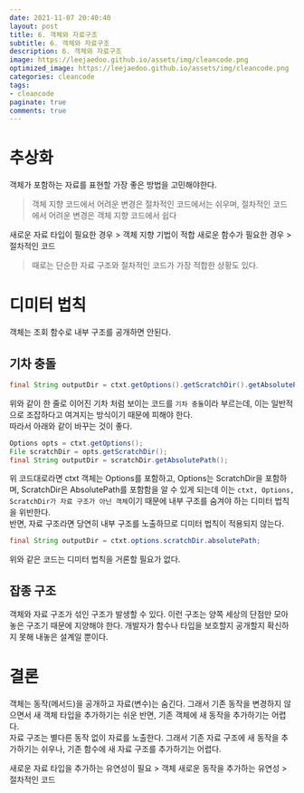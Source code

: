 ```yaml
---
date: 2021-11-07 20:40:40
layout: post
title: 6. 객체와 자료구조
subtitle: 6. 객체와 자료구조
description: 6. 객체와 자료구조
image: https://leejaedoo.github.io/assets/img/cleancode.png
optimized_image: https://leejaedoo.github.io/assets/img/cleancode.png
categories: cleancode
tags:
- cleancode
paginate: true
comments: true
---
```

# 추상화

객체가 포함하는 자료를 표현할 가장 좋은 방법을 고민해야한다.

> 객체 지향 코드에서 어려운 변경은 절차적인 코드에서는 쉬우며, 절차적인 코드에서 어려운 변경은 객체 지향 코드에서 쉽다

새로운 자료 타입이 필요한 경우 > 객체 지향 기법이 적합
새로운 함수가 필요한 경우 > 절차적인 코드

> 때로는 단순한 자료 구조와 절차적인 코드가 가장 적합한 상황도 있다.

# 디미터 법칙

객체는 조회 함수로 내부 구조를 공개하면 안된다.

## 기차 충돌

```java
final String outputDir = ctxt.getOptions().getScratchDir().getAbsolutePath();
```

위와 같이 한 줄로 이어진 기차 처럼 보이는 코드를 `기차 충돌`이라 부르는데, 이는 일반적으로 조잡하다고 여겨지는 방식이기 때문에 피해야 한다.<br>
따라서 아래와 같이 바꾸는 것이 좋다.

```java
Options opts = ctxt.getOptions();
File scratchDir = opts.getScratchDir();
final String outputDir = scratchDir.getAbsolutePath();
```

위 코드대로라면 ctxt 객체는 Options를 포함하고, Options는 ScratchDir을 포함하며, ScratchDir은 AbsolutePath를 포함함을 알 수 있게 되는데 이는 `ctxt, Options, ScratchDir가 자료 구조가 아닌 객체`이기 때문에 내부 구조를 숨겨야 하는 디미터 법칙을 위반한다.<br>
반면, 자료 구조라면 당연히 내부 구조를 노출하므로 디미터 법칙이 적용되지 않는다.

```java
final String outputDir = ctxt.options.scratchDir.absolutePath;
```

위와 같은 코드는 디미터 법칙을 거론할 필요가 없다.

## 잡종 구조

객체와 자료 구조가 섞인 구조가 발생할 수 있다. 이런 구조는 양쪽 세상의 단점만 모아놓은 구조기 때문에 지양해야 한다. 개발자가 함수나 타입을 보호할지 공개할지 확신하지 못해 내놓은 설계일 뿐이다.

# 결론

객체는 동작(메서드)을 공개하고 자료(변수)는 숨긴다. 그래서 기존 동작을 변경하지 않으면서 새 객체 타입을 추가하기는 쉬운 반면, 기존 객체에 새 동작을 추가하기는 어렵다.<br>
자료 구조는 별다른 동작 없이 자료를 노출한다. 그래서 기존 자료 구조에 새 동작을 추가하기는 쉬우나, 기존 함수에 새 자료 구조를 추가하기는 어렵다.

새로운 자료 타입을 추가하는 유연성이 필요 > 객체
새로운 동작을 추가하는 유연성 > 절차적인 코드


